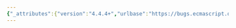 ```yaml
---
{"_attributes":{"version":"4.4.4+","urlbase":"https://bugs.ecmascript.org/","maintainer":"dherman@mozilla.com"},"bug":{"bug_id":514,"creation_ts":"2012-07-12 10:47:00 -0700","short_desc":"15.3.2.1: Section reference not updated","delta_ts":"2014-07-20 21:09:33 -0700","product":"Draft for 6th Edition","component":"editorial issue","version":"Rev 9: July 8, 2012 Draft","rep_platform":"All","op_sys":"All","bug_status":"VERIFIED","resolution":"FIXED","priority":"Normal","bug_severity":"normal","everconfirmed":true,"reporter":{"uid":"ecmascriptbugs","name":"Norbert"},"assigned_to":{"uid":"allen","name":"Allen Wirfs-Brock"},"long_desc":[{"commentid":1290,"comment_count":0,"who":{"uid":"ecmascriptbugs","name":"Norbert"},"bug_when":"2012-07-12 10:47:29 -0700","thetext":"Step 11 in 15.3.2.1 refers to section 13.2. The section that used to have that number is now at 13.6.\n\nWord should be able to update section references automatically."},{"commentid":1504,"comment_count":1,"who":{"uid":"allen","name":"Allen Wirfs-Brock"},"bug_when":"2012-08-14 16:54:16 -0700","thetext":"corrected in editor's draft"},{"commentid":1735,"comment_count":2,"who":{"uid":"allen","name":"Allen Wirfs-Brock"},"bug_when":"2012-09-28 12:24:28 -0700","thetext":"fixed in rev10, Sept. 27 2012 draft"},{"commentid":9430,"comment_count":3,"who":{"uid":"ecmascriptbugs","name":"Norbert"},"bug_when":"2014-07-20 21:09:33 -0700","thetext":"Verified in rev 26 draft. The reference no longer exists."}]}}
---
```

